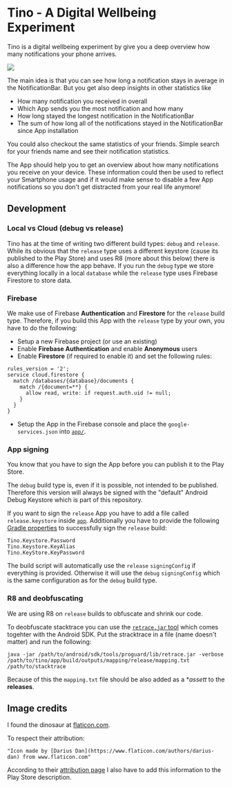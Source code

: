 # Tino - A Digital Wellbeing Experiment
Tino is a digital wellbeing experiment by give you a deep overview how many notifications your phone arrives.

<img src="misc/images/motivation.png" />

The main idea is that you can see how long a notification stays in average in the NotificationBar.
But you get also deep insights in other statistics like
* How many notification you received in overall
* Which App sends you the most notification and how many
* How long stayed the longest notification in the NotificationBar
* The sum of how long all of the notifications stayed in the NotificationBar since App installation

You could also checkout the same statistics of your friends.
Simple search for your friends name and see their notification statistics.

The App should help you to get an overview about how many notifications you receive on your device.
These information could then be used to reflect your Smartphone usage and if it would make sense
to disable a few App notifications so you don't get distracted from your real life anymore!

## Development
### Local vs Cloud (debug vs release)
Tino has at the time of writing two different build types: `debug` and `release`.
While its obvious that the `release` type uses a different keystore (cause its published to the Play Store)
and uses R8 (more about this below) there is also a difference how the app behave.
If you run the `debug` type we store everything locally in a local `database` while
the `release` type uses Firebase Firestore to store data.

### Firebase
We make use of Firebase **Authentication** and **Firestore** for the `release` build type.
Therefore, if you build this App with the `release` type by your own, you have to do the following:
* Setup a new Firebase project (or use an existing)
* Enable **Firebase Authentication** and enable **Anonymous** users
* Enable **Firestore** (if required to enable it) and set the following rules:
```
rules_version = '2';
service cloud.firestore {
  match /databases/{database}/documents {
    match /{document=**} {
      allow read, write: if request.auth.uid != null;
    }
  }
}
```
* Setup the App in the Firebase console and place the `google-services.json` into [`app/`](app/).

### App signing
You know that you have to sign the App before you can publish it to the Play Store.

The `debug` build type is, even if it is possible, not intended to be published.
Therefore this version will always be signed with the "default" Android Debug Keystore
which is part of this repository.

If you want to sign the `release` App you have to add a file called `release.keystore` inside [`app`](app/).
Additionally you have to provide the following [Gradle properties](https://docs.gradle.org/6.2.2/userguide/build_environment.html#sec:gradle_configuration_properties)
to successfully sign the `release` build:
```
Tino.Keystore.Password
Tino.Keystore.KeyAlias
Tino.KeyStore.KeyPassword
```
The build script will automatically use the `release` `signingConfig` if everything is provided.
Otherwise it will use the `debug` `signingConfig` which is the same configuration as for the `debug` build type.

### R8 and deobfuscating
We are using R8 on `release` builds to obfuscate and shrink our code.

To deobfuscate stacktrace you can use the [`retrace.jar` tool](https://www.guardsquare.com/en/products/proguard/manual/retrace) which comes togehter with the Android SDK.
Put the stracktrace in a file (name doesn't matter) and run the following:
```
java -jar /path/to/android/sdk/tools/proguard/lib/retrace.jar -verbose /path/to/tino/app/build/outputs/mapping/release/mapping.txt /path/to/stacktrace
```

Because of this the `mapping.txt` file should be also added as a **assett* to the **releases**.

## Image credits
I found the dinosaur at [flaticon.com](https://www.flaticon.com/free-icon/diplodocus_1939441).

To respect their attribution:
```
"Icon made by [Darius Dan](https://www.flaticon.com/authors/darius-dan) from www.flaticon.com"
```

According to their [attribution page](https://support.flaticon.com/hc/en-us/articles/207248209-How-I-must-insert-the-attribution-)
I also have to add this information to the Play Store description.